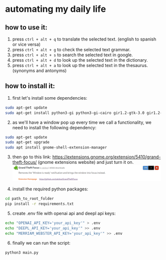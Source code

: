 # automating my daily life

## how to use it:
1. press `ctrl + alt + q` to translate the selected text. (english to spanish or vice versa)
2. press `ctrl + alt + g` to check the selected text grammar.
3. press `ctrl + alt + s` to search the selected text in google.
4. press `ctrl + alt + d` to look up the selected text in the dictionary.
5. press `ctrl + alt + a` to look up the selected text in the thesaurus. (synonyms and antonyms)

## how to install it:
1. first let's install some dependencies:
```bash
sudo apt-get update
sudo apt-get install python3-gi python3-gi-cairo gir1.2-gtk-3.0 gir1.2-keybinder-3.0 libcairo2-dev libxt-dev libgirepository1.0-dev
```
2. as we'll have a window pop up every time we call a functionality, we need to install the following dependency:
```bash
sudo apt-get update
sudo apt-get upgrade
sudo apt install gnome-shell-extension-manager
```
3. then go to this link: https://extensions.gnome.org/extension/5410/grand-theft-focus/ (gnome extensions website) and just turn it on.
![alt text](images/image.png)

4. install the required python packages:
```bash
cd path_to_root_folder
pip install -r requirements.txt
```

5. create .env file with openai api and deepl api keys:
```bash
echo "OPENAI_API_KEY='your_api_key'" > .env
echo "DEEPL_API_KEY='your_api_key'" >> .env
echo "MERRIAM_WEBSTER_API_KEY='your_api_key'" >> .env
```

6. finally we can run the script:
```bash
python3 main.py
```
